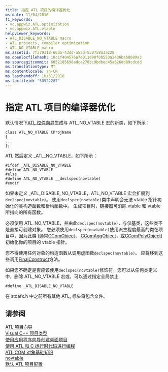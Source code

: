 ```yaml
---
title: 指定 ATL 项目的编译器优化
ms.date: 11/04/2016
f1_keywords:
- vc.appwiz.ATL.optimization
- vc.appwiz.ATL.vtable
helpviewer_keywords:
- ATL_DISABLE_NO_VTABLE macro
- ATL projects, compiler optimization
- ATL_NO_VTABLE macro
ms.assetid: 7f379318-66d5-43dd-a53d-530758d3a228
ms.openlocfilehash: 18c1f404576a7e011698f0b553a2436bab8089a3
ms.sourcegitcommit: 6052185696adca270bc9bdbec45a626dd89cdcdd
ms.translationtype: MT
ms.contentlocale: zh-CN
ms.lasthandoff: 10/31/2018
ms.locfileid: "50522287"
---
```

# <a name="specifying-compiler-optimization-for-an-atl-project"></a>指定 ATL 项目的编译器优化

默认情况下[ATL 控件向导](../../atl/reference/atl-control-wizard.md)生成与 ATL_NO_VTABLE 宏的新类，如下所示：

```
class ATL_NO_VTABLE CProjName
{
...
};
```

ATL 然后定义 _ATL_NO_VTABLE，如下所示：

```
#ifdef _ATL_DISABLE_NO_VTABLE
#define ATL_NO_VTABLE
#else
#define ATL_NO_VTABLE __declspec(novtable)
#endif
```

如果未定义 _ATL_DISABLE_NO_VTABLE，ATL_NO_VTABLE 宏会扩展到`declspec(novtable)`。 使用`declspec(novtable)`类中声明会无法 vtable 指针初始化的类构造函数和析构函数中。 生成项目时，链接器可消除 vtable 和 vtable 所指向的所有函数。

必须使用 ATL_NO_VTABLE，并由此`declspec(novtable)`，与仅基类，这些类不是直接可创建对象。 您必须使用`declspec(novtable)`使用派生程度最高的类在项目中，因为此类 (通常[CComObject](../../atl/reference/ccomobject-class.md)， [CComAggObject](../../atl/reference/ccomaggobject-class.md)，或[CComPolyObject](../../atl/reference/ccompolyobject-class.md))初始化你的项目的 vtable 指针。

您不得使用任何对象的构造函数从调用虚函数`declspec(novtable)`。 应将移到这些调用[FinalConstruct](ccomobjectrootex-class.md#finalconstruct)方法。

如果您不确定是否应该使用`declspec(novtable)`修饰符，您可以从任何类定义中，删除 ATL_NO_VTABLE 宏或，可以通过指定全局禁止

```
#define _ATL_DISABLE_NO_VTABLE
```

在 stdafx.h 中之前所有其他 ATL, 标头将包含文件。

## <a name="see-also"></a>请参阅

[ATL 项目向导](../../atl/reference/atl-project-wizard.md)<br/>
[Visual C++ 项目类型](../../ide/visual-cpp-project-types.md)<br/>
[使用应用程序向导创建桌面项目](../../ide/creating-desktop-projects-by-using-application-wizards.md)<br/>
[使用 ATL 和 C 运行时代码进行编程](../../atl/programming-with-atl-and-c-run-time-code.md)<br/>
[ATL COM 对象基础知识](../../atl/fundamentals-of-atl-com-objects.md)<br/>
[novtable](../../cpp/novtable.md)<br/>
[默认 ATL 项目配置](../../atl/reference/default-atl-project-configurations.md)

